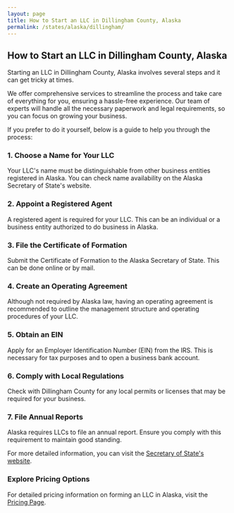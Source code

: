 ```yaml
---
layout: page
title: How to Start an LLC in Dillingham County, Alaska
permalink: /states/alaska/dillingham/
---
```


<h2>How to Start an LLC in Dillingham County, Alaska</h2>

<p>Starting an LLC in Dillingham County, Alaska involves several steps and it can get tricky at times.</p>

<p>We offer comprehensive services to streamline the process and take care of everything for you, ensuring a hassle-free experience. Our team of experts will handle all the necessary paperwork and legal requirements, so you can focus on growing your business.</p>

<p>If you prefer to do it yourself, below is a guide to help you through the process:</p>

<h3>1. Choose a Name for Your LLC</h3>
<p>Your LLC's name must be distinguishable from other business entities registered in Alaska. You can check name availability on the Alaska Secretary of State's website.</p>

<h3>2. Appoint a Registered Agent</h3>
<p>A registered agent is required for your LLC. This can be an individual or a business entity authorized to do business in Alaska.</p>

<h3>3. File the Certificate of Formation</h3>
<p>Submit the Certificate of Formation to the Alaska Secretary of State. This can be done online or by mail.</p>

<h3>4. Create an Operating Agreement</h3>
<p>Although not required by Alaska law, having an operating agreement is recommended to outline the management structure and operating procedures of your LLC.</p>

<h3>5. Obtain an EIN</h3>
<p>Apply for an Employer Identification Number (EIN) from the IRS. This is necessary for tax purposes and to open a business bank account.</p>

<h3>6. Comply with Local Regulations</h3>
<p>Check with Dillingham County for any local permits or licenses that may be required for your business.</p>

<h3>7. File Annual Reports</h3>
<p>Alaska requires LLCs to file an annual report. Ensure you comply with this requirement to maintain good standing.</p>

<p>For more detailed information, you can visit the <a href="https://www.sos.alaska.gov/">Secretary of State's website</a>.</p>

<h3>Explore Pricing Options</h3>
<p>For detailed pricing information on forming an LLC in Alaska, visit the <a href="{ '/new-pricing/' | relative_url }">Pricing Page</a>.</p>
